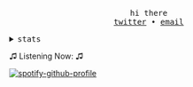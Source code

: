 <!-- Based On https://github.com/Pabszito/Pabszito, all credits to him -->

<p align="center">
  <br>
  <samp>hi there</samp>
  <br>
  <samp>
    <a href="https://twitter.com/h1tting">twitter</a> •
    <a href="mailto:ido@terrorist.services">email</a>
  </samp>
  <br>
</p>

<details>
  <summary>
    <samp>stats</samp>
  </summary>
  <br>
  <img src="https://github-readme-stats.vercel.app/api?username=PermisosDev&count_private=true&theme=dark">
  <!-- <img src="https://activity-graph.herokuapp.com/graph?username=PermisosDev&theme=high-contrast"> -->
  <img src="https://github-profile-trophy.vercel.app/?username=Leonardo-shitp&theme=onedark">
  
</details>

♫ Listening Now: ♫

[![spotify-github-profile](https://spotify-github-profile.vercel.app/api/view?uid=31bst6opffctgn3reta6jgxcv7oi&cover_image=true&theme=natemoo-re)](https://github.com/kittinan/spotify-github-profile)

